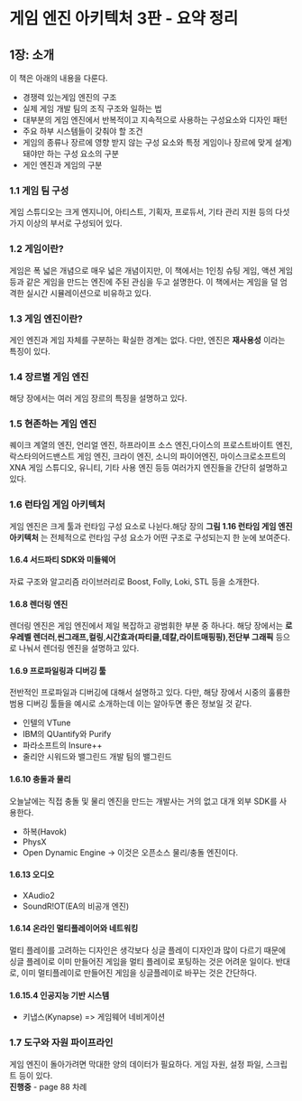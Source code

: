 # 게임 엔진 아키텍처 3판 - 요약 정리

## 1장: 소개
이 책은 아래의 내용을 다룬다.
- 경쟁력 있는게임 엔진의 구조
- 실제 게임 개발 팀의 조직 구조와 일하는 법
- 대부분의 게임 엔진에서 반복적이고 지속적으로 사용하는 구성요소와 디자인 패턴
- 주요 하부 시스템들이 갖춰야 할 조건
- 게임의 종류나 장르에 영향 받지 않는 구성 요소와 특정 게임이나 장르에 맞게 설계)돼야만 하는 구성 요소의 구분
- 게인 엔진과 게임의 구분

### 1.1 게임 팀 구성
게임 스튜디오는 크게 엔지니어, 아티스트, 기획자, 프로듀서, 기타 관리 지원 등의 다섯 가지 이상의 부서로 구성되어 있다.

### 1.2 게임이란?
게임은 폭 넓은 개념으로 매우 넓은 개념이지만, 이 책에서는 1인칭 슈팅 게임, 액션 게임 등과 같은 게임을 만드는 엔진에 주된 관심을 두고 설명한다.
이 책에서는 게임을 덜 엄격한 실시간 시뮬레이션으로 비유하고 있다.


### 1.3 게임 엔진이란?
게인 엔진과 게임 자체를 구분하는 확실한 경계는 없다. 다만, 엔진은 **재사용성** 이라는 특징이 있다.

### 1.4 장르별 게임 엔진
해당 장에서는 여러 게임 장르의 특징을 설명하고 있다.

### 1.5 현존하는 게임 엔진
퀘이크 계열의 엔진, 언리얼 엔진, 하프라이프 소스 엔진,다이스의 프로스트바이트 엔진, 락스타의어드밴스트 게임 엔진, 크라이 엔진, 소니의 파이어엔진, 마이스크로소프트의 XNA 게임 스튜디오, 유니티, 기타 사용 엔진 등등 여러가지 엔진들을 간단히 설명하고 있다.

### 1.6 런타임 게임 아키텍처
게임 엔진은 크게 툴과 런타임 구성 요소로 나뉜다.해당 장의 **그림 1.16 런타임 게임 엔진 아키텍처** 는 전체적으로 런타임 구성 요소가 어떤 구조로 구성되는지 한 눈에 보여준다.
#### 1.6.4 서드파티 SDK와 미들웨어
자료 구조와 알고리즘 라이브러리로 Boost, Folly, Loki, STL 등을 소개한다.

#### 1.6.8 렌더링 엔진
렌더링 엔진은 게임 엔진에서 제일 복잡하고 광범휘한 부분 중 하나다. 해당 장에서는 **로우레벨 렌더러**,**씬그래프,컬링**,**시간효과(파티클,데칼,라이트매핑핑)**,**전단부 그래픽** 등으로 나눠서 렌더링 엔진을 설명하고 있다.
#### 1.6.9 프로파일링과 디버깅 툴
전반적인 프로파일과 디버깅에 대해서 설명하고 있다. 다만, 해당 장에서 시중의 훌륭한 범용 디버깅 툴들을 예시로 소개하는데 이는 알아두면 좋은 정보일 것 같다.
- 인텔의 VTune
- IBM의 QUantify와 Purify
- 파라소프트의 Insure++
- 줄리안 시워드와 밸그린드 개발 팀의 밸그린드

####  1.6.10 충돌과 물리
오늘날에는 직접 충돌 및 물리 엔진을 만드는 개발사는 거의 없고 대개 외부 SDK를 사용한다.
- 하복(Havok)
- PhysX
- Open Dynamic Engine -> 이것은 오픈소스 물리/충돌 엔진이다.

#### 1.6.13 오디오
- XAudio2
- SoundR!OT(EA의 비공개 엔진)

#### 1.6.14 온라인 멀티플레이어와 네트워킹
멀티 플레이를 고려하는 디자인은 생각보다 싱글 플레이 디자인과 많이 다르기 때문에 싱글 플레이로 이미 만들어진 게임을 멀티 플레이로 포팅하는 것은 어려운 일이다. 반대로, 이미 멀티플레이로 만들어진 게임을 싱글플레이로 바꾸는 것은 간단하다.

#### 1.6.15.4 인공지능 기반 시스템
- 키냅스(Kynapse) => 게임웨어 네비게이션

### 1.7 도구와 자원 파이프라인
게임 엔진이 돌아가려면 막대한 양의 데이터가 필요하다. 게임 자원, 설정 파일, 스크립트 등이 있다.  
**진행중** - page 88 차례



